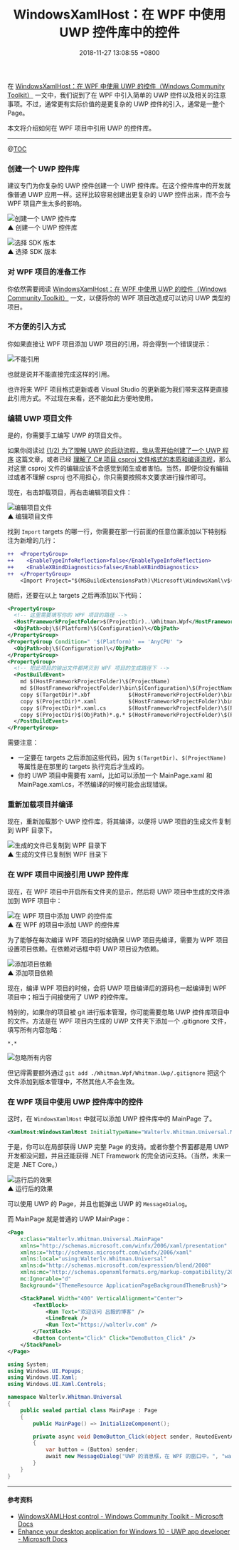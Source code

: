 ﻿---
title: "WindowsXamlHost：在 WPF 中使用 UWP 控件库中的控件"
publishDate: 2018-11-04 12:14:24 +0800
date: 2018-11-27 13:08:55 +0800
categories: uwp wpf dotnet
---

在 [WindowsXamlHost：在 WPF 中使用 UWP 的控件（Windows Community Toolkit）](/post/use-uwp-controls-in-wpf.html) 一文中，我们说到了在 WPF 中引入简单的 UWP 控件以及相关的注意事项。不过，通常更有实际价值的是更复杂的 UWP 控件的引入，通常是一整个 Page。

本文将介绍如何在 WPF 项目中引用 UWP 的控件库。

---

@[TOC](本文内容)

### 创建一个 UWP 控件库

建议专门为你复杂的 UWP 控件创建一个 UWP 控件库。在这个控件库中的开发就像普通 UWP 应用一样。这样比较容易创建出更复杂的 UWP 控件出来，而不会与 WPF 项目产生太多的影响。

<!-- ![创建一个 UWP 控件库](/static/posts/2018-11-04-11-05-48.png) -->
![创建一个 UWP 控件库](https://i.loli.net/2018/11/28/5bfe44a9500e2.png)  
▲ 创建一个 UWP 控件库

<!-- ![选择 SDK 版本](/static/posts/2018-11-04-11-06-45.png) -->
![选择 SDK 版本](https://i.loli.net/2018/11/28/5bfe44aaad5de.png)  
▲ 选择 SDK 版本

### 对 WPF 项目的准备工作

你依然需要阅读 [WindowsXamlHost：在 WPF 中使用 UWP 的控件（Windows Community Toolkit）](/post/use-uwp-controls-in-wpf.html) 一文，以便将你的 WPF 项目改造成可以访问 UWP 类型的项目。

### 不方便的引入方式

你如果直接让 WPF 项目添加 UWP 项目的引用，将会得到一个错误提示：

<!-- ![不能引用](/static/posts/2018-11-04-11-49-27.png) -->
![不能引用](https://i.loli.net/2018/11/28/5bfe44aabde76.png)

也就是说并不能直接完成这样的引用。

也许将来 WPF 项目格式更新或者 Visual Studio 的更新能为我们带来这样更直接此引用方式。不过现在来看，还不能如此方便地使用。

### 编辑 UWP 项目文件

是的，你需要手工编写 UWP 的项目文件。

如果你阅读过 [(1/2) 为了理解 UWP 的启动流程，我从零开始创建了一个 UWP 程序](/post/create-uwp-app-from-zero-0.html) 这篇文章，或者已经 [理解了 C# 项目 csproj 文件格式的本质和编译流程](/post/understand-the-csproj.html)，那么对这里 csproj 文件的编辑应该不会感觉到陌生或者害怕。当然，即便你没有编辑过或者不理解 csproj 也不用担心，你只需要按照本文要求进行操作即可。

现在，右击卸载项目，再右击编辑项目文件：

<!-- ![编辑项目文件](/static/posts/2018-11-04-11-08-09.png) -->
![编辑项目文件](https://i.loli.net/2018/11/28/5bfe44ab0d882.png)  
▲ 编辑项目文件

找到 `Import` targets 的哪一行，你需要在那一行前面的任意位置添加以下特别标注为新增的几行：

```diff
++  <PropertyGroup>
++    <EnableTypeInfoReflection>false</EnableTypeInfoReflection>
++    <EnableXBindDiagnostics>false</EnableXBindDiagnostics>
++  </PropertyGroup>
    <Import Project="$(MSBuildExtensionsPath)\Microsoft\WindowsXaml\v$(VisualStudioVersion)\Microsoft.Windows.UI.Xaml.CSharp.targets" />
```

随后，还要在以上 targets 之后再添加以下代码：

```xml
<PropertyGroup>
  <!-- 这里需要填写你的 WPF 项目的路径 -->
  <HostFrameworkProjectFolder>$(ProjectDir)..\Whitman.Wpf</HostFrameworkProjectFolder>
  <ObjPath>obj\$(Platform)\$(Configuration)\</ObjPath>
</PropertyGroup>
<PropertyGroup Condition=" '$(Platform)' == 'AnyCPU' ">
  <ObjPath>obj\$(Configuration)\</ObjPath>
</PropertyGroup>
<PropertyGroup>
  <!-- 把此项目的输出文件都拷贝到 WPF 项目的生成路径下 -->
  <PostBuildEvent>
    md $(HostFrameworkProjectFolder)\$(ProjectName)
    md $(HostFrameworkProjectFolder)\bin\$(Configuration)\$(ProjectName)
    copy $(TargetDir)*.xbf            $(HostFrameworkProjectFolder)\bin\$(Configuration)\$(ProjectName)
    copy $(ProjectDir)*.xaml          $(HostFrameworkProjectFolder)\bin\$(Configuration)\$(ProjectName)
    copy $(ProjectDir)*.xaml.cs       $(HostFrameworkProjectFolder)\$(ProjectName)
    copy $(ProjectDir)$(ObjPath)*.g.* $(HostFrameworkProjectFolder)\$(ProjectName)
  </PostBuildEvent>
</PropertyGroup>
```

需要注意：

- 一定要在 targets 之后添加这些代码，因为 `$(TargetDir)`、`$(ProjectName)` 等属性是在那里的 targets 执行完后才生成的。
- 你的 UWP 项目中需要有 xaml，比如可以添加一个 MainPage.xaml 和 MainPage.xaml.cs，不然编译的时候可能会出现错误。

### 重新加载项目并编译

现在，重新加载那个 UWP 控件库，将其编译，以便将 UWP 项目的生成文件复制到 WPF 目录下。

<!-- ![生成的文件已复制到 WPF 目录下](/static/posts/2018-11-04-11-38-28.png) -->
![生成的文件已复制到 WPF 目录下](https://i.loli.net/2018/11/28/5bfe44ab1eb7a.png)  
▲ 生成的文件已复制到 WPF 目录下

### 在 WPF 项目中间接引用 UWP 控件库

现在，在 WPF 项目中开启所有文件夹的显示，然后将 UWP 项目中生成的文件添加到 WPF 项目中：

<!-- ![在 WPF 项目中添加 UWP 的控件库](/static/posts/2018-11-04-11-39-36.png) -->
![在 WPF 项目中添加 UWP 的控件库](https://i.loli.net/2018/11/28/5bfe44b500d33.png)  
▲ 在 WPF 的项目中添加 UWP 的控件库

为了能够在每次编译 WPF 项目的时候确保 UWP 项目先编译，需要为 WPF 项目设置项目依赖。在依赖对话框中将 UWP 项目设为依赖。

<!-- ![添加项目依赖](/static/posts/2018-11-04-11-41-19.png) -->
![添加项目依赖](https://i.loli.net/2018/11/28/5bfe44b544713.png)  
▲ 添加项目依赖

现在，编译 WPF 项目的时候，会将 UWP 项目编译后的源码也一起编译到 WPF 项目中；相当于间接使用了 UWP 的控件库。

特别的，如果你的项目被 git 进行版本管理，你可能需要忽略 UWP 控件库项目中的文件。方法是在 WPF 项目内生成的 UWP 文件夹下添加一个 .gitignore 文件，填写所有内容忽略：

```
*.*
```

<!-- ![忽略所有内容](/static/posts/2018-11-04-11-59-37.png) -->
![忽略所有内容](https://i.loli.net/2018/11/28/5bfe44b55b455.png)

但记得需要额外通过 `git add ./Whitman.Wpf/Whitman.Uwp/.gitignore` 把这个文件添加到版本管理中，不然其他人不会生效。

### 在 WPF 项目中使用 UWP 控件库中的控件

这时，在 `WindowsXamlHost` 中就可以添加 UWP 控件库中的 MainPage 了。

```xml
<XamlHost:WindowsXamlHost InitialTypeName="Walterlv.Whitman.Universal.MainPage" />
```

于是，你可以在局部获得 UWP 完整 Page 的支持。或者你整个界面都是用 UWP 开发都没问题，并且还能获得 .NET Framework 的完全访问支持。（当然，未来一定是 .NET Core。）

<!-- ![运行后的效果](/static/posts/2018-11-04-12-12-14.png) -->
![运行后的效果](https://i.loli.net/2018/11/28/5bfe44b6b1ee7.png)  
▲ 运行后的效果

可以使用 UWP 的 Page，并且也能弹出 UWP 的 `MessageDialog`。

而 MainPage 就是普通的 UWP MainPage：

```xml
<Page
    x:Class="Walterlv.Whitman.Universal.MainPage"
    xmlns="http://schemas.microsoft.com/winfx/2006/xaml/presentation"
    xmlns:x="http://schemas.microsoft.com/winfx/2006/xaml"
    xmlns:local="using:Walterlv.Whitman.Universal"
    xmlns:d="http://schemas.microsoft.com/expression/blend/2008"
    xmlns:mc="http://schemas.openxmlformats.org/markup-compatibility/2006"
    mc:Ignorable="d"
    Background="{ThemeResource ApplicationPageBackgroundThemeBrush}">

    <StackPanel Width="400" VerticalAlignment="Center">
        <TextBlock>
            <Run Text="欢迎访问 吕毅的博客" />
            <LineBreak />
            <Run Text="https://walterlv.com" />
        </TextBlock>
        <Button Content="Click" Click="DemoButton_Click" />
    </StackPanel>
</Page>
```

```csharp
using System;
using Windows.UI.Popups;
using Windows.UI.Xaml;
using Windows.UI.Xaml.Controls;

namespace Walterlv.Whitman.Universal
{
    public sealed partial class MainPage : Page
    {
        public MainPage() => InitializeComponent();

        private async void DemoButton_Click(object sender, RoutedEventArgs e)
        {
            var button = (Button) sender;
            await new MessageDialog("UWP 的消息框，在 WPF 的窗口中。", "walterlv").ShowAsync();
        }
    }
}
```

---

#### 参考资料

- [WindowsXAMLHost control - Windows Community Toolkit - Microsoft Docs](https://docs.microsoft.com/en-us/windows/communitytoolkit/controls/wpf-winforms/windowsxamlhost)
- [Enhance your desktop application for Windows 10 - UWP app developer - Microsoft Docs](https://docs.microsoft.com/en-us/windows/uwp/porting/desktop-to-uwp-enhance#first-set-up-your-project)
